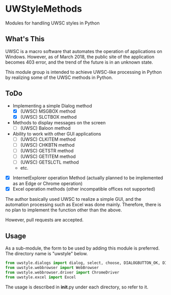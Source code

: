 # UWStyleMethods
Modules for handling UWSC styles in Python

## What's This
UWSC is a macro software that automates the operation of applications on Windows.
However, as of March 2018, the public site of the application becomes 403 error, and the trend of the future is in an unknown state.

This module group is intended to achieve UWSC-like processing in Python by realizing some of the UWSC methods in Python.

## ToDo

* Implementing a simple Dialog method
  * [x] (UWSC) MSGBOX method
  * [x] (UWSC) SLCTBOX method
* Methods to display messages on the screen
  * [ ] (UWSC) Baloon method
* Ability to work with other GUI applications
  * [ ] (UWSC) CLKITEM method
  * [ ] (UWSC) CHKBTN method
  * [ ] (UWSC) GETSTR method
  * [ ] (UWSC) GETITEM method
  * [ ] (UWSC) GETSLCTL method
  * etc.
* [x] InternetExplorer operation Method (actually planned to be implemented as an Edge or Chrome operation)
* [x] Excel operation methods (other incompatible offices not supported)

The author basically used UWSC to realize a simple GUI, and the automation processing such as Excel was done mainly.
Therefore, there is no plan to implement the function other than the above.

However, pull requests are accepted.

## Usage

As a sub-module, the form to be used by adding this module is preferred.
The directory name is "uwstyle" below.

```python
from uwstyle.dialogs import dialog, select, choose, DIALOGBUTTON_OK, DIALOGBUTTON_YESNO, DIALOGBUTTON_RETRYIGNOREABORT
from uwstyle.webbrowser import WebBrowser
from uwstyle.webbrowser.driver import ChromeDriver
from uwstyle.excel import Excel
```

The usage is described in __init__.py under each directory, so refer to it.

